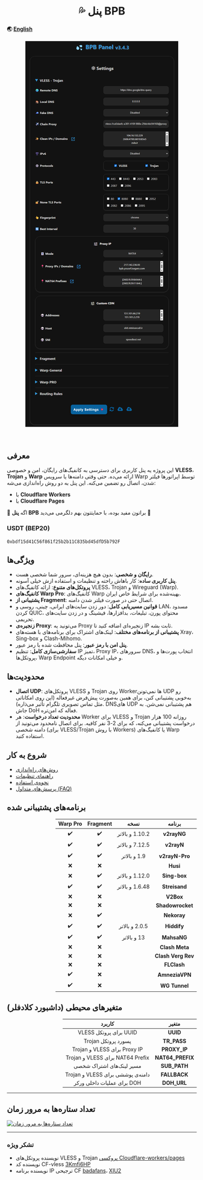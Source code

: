 <h1 align="center">💦 پنل BPB</h1> 

#### 🌏 [English](README.md)

<p align="center">
  <img src="docs/assets/images/panel-overview.jpg">
</p>
<br>

## معرفی

این پروژه یه پنل کاربری برای دسترسی به کانفیگ‌های رایگان، امن و خصوصی **VLESS**، **Trojan** و **Warp** ارائه می‌ده. حتی وقتی دامنه‌ها یا سرویس Warp توسط اپراتورها فیلتر شدن، اتصال رو تضمین می‌کنه. این پنل به دو روش راه‌اندازی می‌شه:

* با **Cloudflare Workers**
* با **Cloudflare Pages**

🌟 اگه **پنل BPB** براتون مفید بوده، با حمایتتون بهم دلگرمی می‌دید 🌟

### USDT (BEP20)

```text
0xbdf15d41C56f861f25b2b11C835bd45dfD5b792F
```

## ویژگی‌ها

* **رایگان و شخصی**:  بدون هیچ هزینه‌ای، سرور شما شخصی هست.
* **پنل کاربری ساده**: کار باهاش راحته و تنظیمات و استفاده ازش خیلی آسونه.
* **پروتکل‌های متنوع**: ارائه کانفیگ‌های VLESS، Trojan و Wireguard (Warp).
* **کانفیگ‌های Warp Pro**: کانفیگ‌های Warp بهینه‌شده برای شرایط خاص ایران.
* **پشتیبانی از Fragment**: اتصال حتی در صورت فیلتر شدن دامنه.
* **قوانین مسیریابی کامل**: دور زدن سایت‌های ایرانی، چینی، روسی و LAN، مسدود کردن QUIC، محتوای پورن، تبلیغات، بدافزارها، فیشینگ و در زدن سایت‌های تحریمی.
* **زنجیره‌ی Proxy**: می‌تونید یه Proxy زنجیره‌ای اضافه کنید تا IP ثابت بشه.
* **پشتیبانی از برنامه‌های مختلف**: لینک‌های اشتراک برای برنامه‌های با هسته‌های Xray، Sing-box و Clash-Mihomo.
* **پنل امن با رمز عبور**: پنل محافظت شده با رمز عبور.
* **سفارشی‌سازی کامل**: تنظیم IP تمیز، Proxy IP، سرورهای DNS، انتخاب پورت‌ها و پروتکل‌ها، Warp Endpoint و خیلی امکانات دیگه.

## محدودیت‌ها

* **اتصال UDP**: پروتکل‌های VLESS و Trojan روی Workerها نمی‌تونن UDP رو به‌خوبی پشتیبانی کنن، برای همین به‌صورت پیش‌فرض غیرفعاله (این روی امکاناتی مثل تماس تصویری تلگرام تأثیر می‌ذاره). DNSهای UDP هم پشتیبانی نمی‌شن. به جاش DoH فعاله که امن‌تره.
* **محدودیت تعداد درخواست**: هر Worker برای VLESS و Trojan روزانه 100 هزار درخواست پشتیبانی می‌کنه، که برای 2-3 نفر کافیه. برای اتصال نامحدود می‌تونید از دامنه شخصی (برای VLESS/Trojan با روش Workers) یا کانفیگ‌های Warp استفاده کنید.

## شروع به کار

* [روش‌های راه‌اندازی](https://bia-pain-bache.github.io/BPB-Worker-Panel/fa/installation/wizard/)
* [راهنمای تنظیمات](https://bia-pain-bache.github.io/BPB-Worker-Panel/fa/configuration/)
* [نحوه‌ی استفاده](https://bia-pain-bache.github.io/BPB-Worker-Panel/fa/usage/)
* [پرسش‌های متداول (FAQ)](https://bia-pain-bache.github.io/BPB-Worker-Panel/en/faq/)

## برنامه‌های پشتیبانی شده
<div dir="rtl">
<table>
  <thead>
    <th>برنامه</th>
    <th>نسخه</th>
    <th>Fragment</th>
    <th>Warp Pro</th>
  </thead>
  <tbody  align="center">
    <tr>
      <td><b>v2rayNG</b></td>
      <td>1.10.2 و بالاتر</td>
      <td>✔️</td>
      <td>✔️</td>
    </tr>
    <tr>
      <td><b>v2rayN</b></td>
      <td>7.12.5 و بالاتر</td>
      <td>✔️</td>
      <td>✔️</td>
    </tr>
    <tr>
      <td><b>v2rayN-Pro</b></td>
      <td>1.9 و بالاتر</td>
      <td>✔️</td>
      <td>✔️</td>
    </tr>
    <tr>
      <td><b>Husi</b></td>
      <td></td>
      <td>❌</td>
      <td>❌</td>
    </tr>
    <tr>
      <td><b>Sing-box</b></td>
      <td>1.12.0 و بالاتر</td>
      <td>✔️</td>
      <td>❌</td>
    </tr>
    <tr>
      <td><b>Streisand</b></td>
      <td>1.6.48 و بالاتر</td>
      <td>✔️</td>
      <td>✔️</td>
    </tr>
    <tr>
      <td><b>V2Box</b></td>
      <td></td>
      <td>❌</td>
      <td>❌</td>
    </tr>
    <tr>
      <td><b>Shadowrocket</b></td>
      <td></td>
      <td>❌</td>
      <td>❌</td>
    </tr>
    <tr>
      <td><b>Nekoray</b></td>
      <td></td>
      <td>✔️</td>
      <td>❌</td>
    </tr>
    <tr>
      <td><b>Hiddify</b></td>
      <td>2.0.5 و بالاتر</td>
      <td>✔️</td>
      <td>✔️</td>
    </tr>
    <tr>
      <td><b>MahsaNG</b></td>
      <td>13 و بالاتر</td>
      <td>✔️</td>
      <td>✔️</td>
    </tr>
    <tr>
      <td><b>Clash Meta</b></td>
      <td></td>
      <td>❌</td>
      <td>❌</td>
    </tr>
    <tr>
      <td><b>Clash Verg Rev</b></td>
      <td></td>
      <td>❌</td>
      <td>❌</td>
    </tr>
    <tr>
      <td><b>FLClash</b></td>
      <td></td>
      <td>❌</td>
      <td>❌</td>
    </tr>
    <tr>
      <td><b>AmneziaVPN</b></td>
      <td></td>
      <td>❌</td>
      <td>✔️</td>
    </tr>
    <tr>
      <td><b>WG Tunnel</b></td>
      <td></td>
      <td>❌</td>
      <td>✔️</td>
    </tr>
  </tbody>
</table>
</div>

## متغیرهای محیطی (داشبورد کلادفلر)
<div dir="rtl">
<table>
  <thead>
    <th>متغیر</th>
    <th>کاربرد</th>
  </thead>
  <tbody  align="center">
    <tr>
      <td><b>UUID</b></td>
      <td>UUID برای پروتکل VLESS</td>
    </tr>
    <tr>
      <td><b>TR_PASS</b></td>
      <td>پسورد پروتکل Trojan</td>
    </tr>
    <tr>
      <td><b>PROXY_IP</b></td>
      <td>Proxy IP برای VLESS و Trojan</td>
    </tr>
    <tr>
      <td><b>NAT64_PREFIX</b></td>
      <td>NAT64 Prefix برای VLESS و Trojan</td>
    </tr>
    <tr>
      <td><b>SUB_PATH</b></td>
      <td>مسیر لینک‌های اشتراک شخصی</td>
    </tr>
    <tr>
      <td><b>FALLBACK</b></td>
      <td>دامنه‌ی پوششی برای VLESS و Trojan</td>
    </tr>
    <tr>
      <td><b>DOH_URL</b></td>
      <td>DOH برای عملیات داخلی ورکر</td>
    </tr>
  </tbody>
</table>
</div>

---
## تعداد ستاره‌ها به مرور زمان

[![تعداد ستاره‌ها به مرور زمان](https://starchart.cc/bia-pain-bache/BPB-Worker-Panel.svg?variant=adaptive)](https://starchart.cc/bia-pain-bache/BPB-Worker-Panel)

---
### تشکر ویژه

- نویسنده پروتکل‌های VLESS و Trojan <a href="https://github.com/yonggekkk/Cloudflare-workers-pages-vless">پروکسی Cloudflare-workers/pages</a>
- نویسنده کد CF-vless <a href="https://github.com/3Kmfi6HP/EDtunnel">3Kmfi6HP</a>
- نویسنده برنامه IP ترجیحی CF <a href="https://github.com/badafans/Cloudflare-IP-SpeedTest">badafans</a>، <a href="https://github.com/XIU2/CloudflareSpeedTest">XIU2</a>
